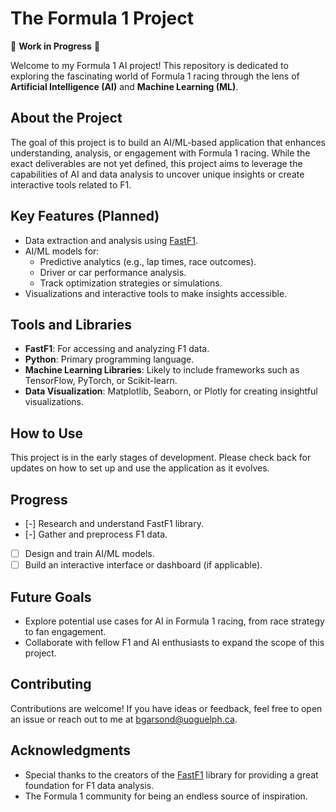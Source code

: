 
# The Formula 1 Project  

🚧 **Work in Progress** 🚧  

Welcome to my Formula 1 AI project! This repository is dedicated to exploring the fascinating world of Formula 1 racing through the lens of **Artificial Intelligence (AI)** and **Machine Learning (ML)**.  

## About the Project  

The goal of this project is to build an AI/ML-based application that enhances understanding, analysis, or engagement with Formula 1 racing. While the exact deliverables are not yet defined, this project aims to leverage the capabilities of AI and data analysis to uncover unique insights or create interactive tools related to F1.  

## Key Features (Planned)  
- Data extraction and analysis using [FastF1](https://github.com/theOehrly/Fast-F1).  
- AI/ML models for:  
  - Predictive analytics (e.g., lap times, race outcomes).  
  - Driver or car performance analysis.  
  - Track optimization strategies or simulations.  
- Visualizations and interactive tools to make insights accessible.  

## Tools and Libraries  
- **FastF1**: For accessing and analyzing F1 data.  
- **Python**: Primary programming language.  
- **Machine Learning Libraries**: Likely to include frameworks such as TensorFlow, PyTorch, or Scikit-learn.  
- **Data Visualization**: Matplotlib, Seaborn, or Plotly for creating insightful visualizations.  

## How to Use  
This project is in the early stages of development. Please check back for updates on how to set up and use the application as it evolves.  

## Progress  
- [-] Research and understand FastF1 library.  
- [-] Gather and preprocess F1 data.  
- [ ] Design and train AI/ML models.  
- [ ] Build an interactive interface or dashboard (if applicable).  

## Future Goals  
- Explore potential use cases for AI in Formula 1 racing, from race strategy to fan engagement.  
- Collaborate with fellow F1 and AI enthusiasts to expand the scope of this project.  

## Contributing  
Contributions are welcome! If you have ideas or feedback, feel free to open an issue or reach out to me at bgarsond@uoguelph.ca.

## Acknowledgments  
- Special thanks to the creators of the [FastF1](https://github.com/theOehrly/Fast-F1) library for providing a great foundation for F1 data analysis.  
- The Formula 1 community for being an endless source of inspiration.  

